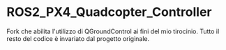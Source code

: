 # ROS2_PX4_Quadcopter_Controller

Fork che abilita l'utilizzo di QGroundControl ai fini del mio tirocinio.
Tutto il resto del codice è invariato dal progetto originale.
